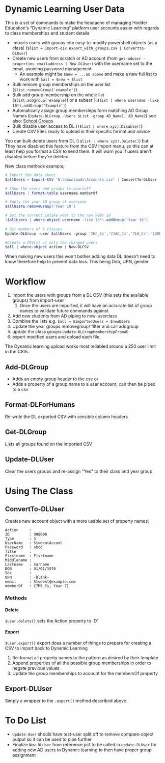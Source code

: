 # Dynamic Learning User Data
This is a set of commands to make the headache of managing Hodder Education's "Dynamic Learning" platform user accounts easier with regards to class memberships and student details

* Imports users with groups into easy-to-modify powershell objects (as a class) (`$list = Import-csv export_with_groups.csv | Convertto-DLUser`)
* Create new users from scratch or AD account (from `get-aduser -properties emailaddress | New-DLUser`) with the username set to the email, avoiding password management.
  * An example might be `$new = ...as above` and make a new full list to work with `$all = $new + $list`
* Bulk remove group memberships on the user list (`$list.removeGroup('example')`)
* Bulk add group membership on the whole list (`$list.addgroup('example)`) or a subest (`($list | where username -like 18*).addGroup('Example')`)
* Automatically assign group memberships form matching AD Group Names (`Update-DLGroup -Users $List -group AD_Name1, AD_Name2`) see also: [School Groups](https://github.com/BirkdaleHigh/ps-SchoolGroups)
* Bulk disable user access to DL (`($list | where xyz).Disable()`)
* Create CSV Files ready to upload in their specific format and advice

You can bulk delete users from DL (`($list | where xyz).Delete()`) but They have disabled this feature from the CSV import menu, so this can at least help you format a CSV to send them. It will warn you if users aren't disabled before they're deleted.


New class methods example;

``` powershell
# Import the data sheet
$allUsers = Import-CSV 'N:\downloads\Accounts.csv' | ConvertTo-DLUser

# Show the users and groups to yourself
$allUsers | format-table username,memberOf

# Empty the year 10 group of everyone
$allUsers.removeGroup('Year 10')

# Set the correct intake year to the new year 10
($allUsers | where-object username -like 16*).addGroup('Year 10')
    
# Set members of 5 classes
Update-DLGroup -user $allUsers -group '7HF_Cs','7JAC_Cs','7LH_Cs','7GMB_Cs','7CW_Cs'

#Create a CSV(s) of only the changed users
$all | where-object action | New-DLCSV
```

When making new users this won't bother adding data DL doesn't need to know therefore help to prevent data loss. This being Dob, UPN, gender.

# Workflow

1. Import the users with groups from a DL CSV (this sets the available groups) from import-user
   1. Once the users are imported, it will have an accurate list of group names to validate future commands against.
2. Add new students from AD piping to new-userclass
3. Combine the lists e.g. `$all = $importedUsers + $newUsers`
4. Update the year groups removegroup/ filter and call addgroup
5. update the class groups `Update-DLGroupMembershipFromAD`
6. export modified users and upload each file.

The Dynamic learning upload works most reliabled around a 250 user limit in the CSVs

## Add-DLGroup
* Adds an empty group header to the csv
or
* Adds a property of a group name to a user account, can then be piped to a csv

## Format-DLForHumans
Re-write the DL exported CSV with sensible column headers

## Get-DLGroup
Lists all groups found on the imported CSV

## Update-DLUser
Clear the users groups and re-assign "Yes" to their class and year group.

# Using The Class
## ConvertTo-DLUser
Creates new account object with a more usable set of property names;

```
Action     :
ID         : 000000
Type       : S
UserName   : StudentAccont
Password   : abcd
Title      :
Firstname  : Fisrtname
Middlename :
Lastname   : Surname
DOB        : 01/01/1970
Sex        :
UPN        : -blank-
email      : Student@example.com
memberOf   : {7M5_Cs, Year 7}
```

### Methods
#### Delete
`$user.delete()` sets the Action property to 'D'
#### Export
`$user.export()` export does a number of things to prepare for creating a CSV to import back to Dynamic Learning

1. Re-format all property names to the pattern as desired by their template
2. Append properties of all the possible group memberships in order to negate previous values
3. Update the group memberships to account for the membersOf property

## Export-DLUser
Simply a wrapper to the `.export()` method described above.

# To Do List

* `Update-User` should have test-user split off to remove compare-object output so it can be used to pipe further
* Finalize `New-DLUser` from reference.ps1 to be called in `update-DLUser` for adding new AD users to Dynamic learning to then have proper group assignment
